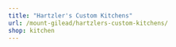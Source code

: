 ```yaml
---
title: "Hartzler's Custom Kitchens"
url: /mount-gilead/hartzlers-custom-kitchens/
shop: kitchen
---
```


